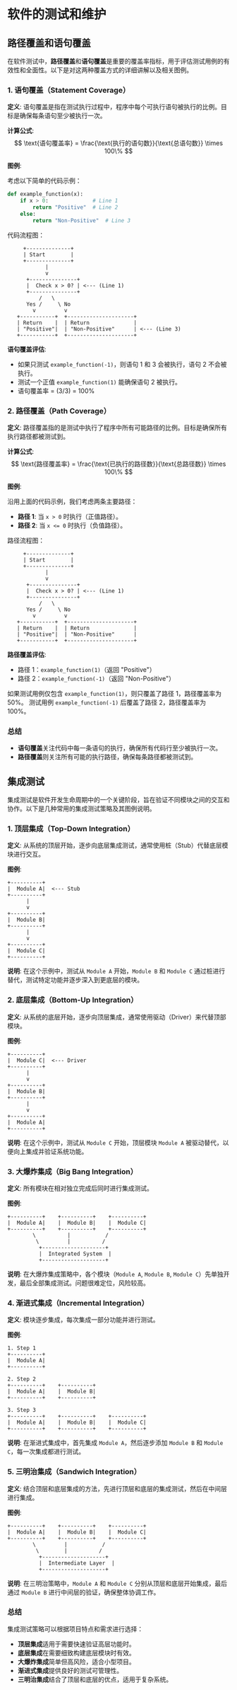 # 软件的测试和维护

## 路径覆盖和语句覆盖

在软件测试中，**路径覆盖**和**语句覆盖**是重要的覆盖率指标，用于评估测试用例的有效性和全面性。以下是对这两种覆盖方式的详细讲解以及相关图例。

### 1. 语句覆盖（Statement Coverage）

**定义**: 语句覆盖是指在测试执行过程中，程序中每个可执行语句被执行的比例。目标是确保每条语句至少被执行一次。

**计算公式**:
$$
\text{语句覆盖率} = \frac{\text{执行的语句数}}{\text{总语句数}} \times 100\%
$$

**图例**:

考虑以下简单的代码示例：

```python
def example_function(x):
    if x > 0:              # Line 1
        return "Positive"  # Line 2
    else:                 
        return "Non-Positive"  # Line 3
```

代码流程图：
```
     +--------------+
     | Start        |
     +--------------+
            |
            v
      +---------------+
      |  Check x > 0? | <--- (Line 1)
      +---------------+
          /   \
      Yes /     \ No
        v         v
   +-----------+  +---------------------+
   | Return    |  | Return              |
   | "Positive"|  | "Non-Positive"      | <--- (Line 3)
   +-----------+  +---------------------+
```

**语句覆盖评估**:
- 如果只测试 `example_function(-1)`，则语句 1 和 3 会被执行，语句 2 不会被执行。
- 测试一个正值 `example_function(1)` 能确保语句 2 被执行。
- 语句覆盖率 = (3/3) = 100%

### 2. 路径覆盖（Path Coverage）

**定义**: 路径覆盖指的是测试中执行了程序中所有可能路径的比例。目标是确保所有执行路径都被测试到。

**计算公式**:
$$
\text{路径覆盖率} = \frac{\text{已执行的路径数}}{\text{总路径数}} \times 100\%
$$

**图例**:

沿用上面的代码示例，我们考虑两条主要路径：

- **路径 1**: 当 `x > 0` 时执行（正值路径）。
- **路径 2**: 当 `x <= 0` 时执行（负值路径）。

路径流程图：
```
     +--------------+
     | Start        |
     +--------------+
            |
            v
      +---------------+
      |  Check x > 0? | <--- (Line 1)
      +---------------+
          /   \
      Yes /     \ No
        v         v
   +-----------+  +---------------------+
   | Return    |  | Return              |
   | "Positive"|  | "Non-Positive"      |
   +-----------+  +---------------------+
```

**路径覆盖评估**:
- 路径 1：`example_function(1)`（返回 "Positive"）
- 路径 2：`example_function(-1)`（返回 "Non-Positive"）

如果测试用例仅包含 `example_function(1)`，则只覆盖了路径 1，路径覆盖率为 50%。
测试用例 `example_function(-1)` 后覆盖了路径 2，路径覆盖率为 100%。

### 总结

- **语句覆盖**关注代码中每一条语句的执行，确保所有代码行至少被执行一次。
- **路径覆盖**则关注所有可能的执行路径，确保每条路径都被测试到。

## 集成测试

集成测试是软件开发生命周期中的一个关键阶段，旨在验证不同模块之间的交互和协作。以下是几种常用的集成测试策略及其图例说明。

### 1. 顶层集成（Top-Down Integration）

**定义**: 从系统的顶层开始，逐步向底层集成测试，通常使用桩（Stub）代替底层模块进行交互。

**图例**:
```
+----------+
|  Module A|  <--- Stub
+----------+
      |
      v
+----------+
|  Module B|   
+----------+
      |
      v
+----------+
|  Module C|   
+----------+
```

**说明**: 在这个示例中，测试从 `Module A` 开始，`Module B` 和 `Module C` 通过桩进行替代，测试特定功能并逐步深入到更底层的模块。

### 2. 底层集成（Bottom-Up Integration）

**定义**: 从系统的底层开始，逐步向顶层集成，通常使用驱动（Driver）来代替顶部模块。

**图例**:
```
+----------+
|  Module C|  <--- Driver
+----------+
      |
      v
+----------+
|  Module B|   
+----------+
      |
      v
+----------+
|  Module A|   
+----------+
```

**说明**: 在这个示例中，测试从 `Module C` 开始，顶层模块 `Module A` 被驱动替代，以便向上集成并验证系统功能。

### 3. 大爆炸集成（Big Bang Integration）

**定义**: 所有模块在相对独立完成后同时进行集成测试。

**图例**:
```
+----------+    +----------+    +----------+
|  Module A|    |  Module B|    |  Module C|   
+----------+    +----------+    +----------+
        \          |           /
         \         |          /
          +--------------------+
          |  Integrated System  |
          +--------------------+
```

**说明**: 在大爆炸集成策略中，各个模块（`Module A`, `Module B`, `Module C`）先单独开发，最后全部集成测试。问题很难定位，风险较高。

### 4. 渐进式集成（Incremental Integration）

**定义**: 模块逐步集成，每次集成一部分功能并进行测试。

**图例**:
```
1. Step 1
+----------+
|  Module A|   
+----------+

2. Step 2
+----------+    +----------+
|  Module A|    |  Module B|   
+----------+    +----------+

3. Step 3
+----------+    +----------+    +----------+
|  Module A|    |  Module B|    |  Module C|   
+----------+    +----------+    +----------+
```

**说明**: 在渐进式集成中，首先集成 `Module A`，然后逐步添加 `Module B` 和 `Module C`，每一次集成都进行测试。

### 5. 三明治集成（Sandwich Integration）

**定义**: 结合顶层和底层集成的方法，先进行顶层和底层的集成测试，然后在中间层进行集成。

**图例**:
```
+----------+    +----------+    +----------+
|  Module A|    |  Module B|    |  Module C|   
+----------+    +----------+    +----------+
        \         |           /
         \        |          /
          +--------------------+
          |  Intermediate Layer  |
          +--------------------+
```

**说明**: 在三明治策略中，`Module A` 和 `Module C` 分别从顶层和底层开始集成，最后通过 `Module B` 进行中间层的验证，确保整体协调工作。

### 总结

集成测试策略可以根据项目特点和需求进行选择：
- **顶层集成**适用于需要快速验证高层功能时。
- **底层集成**在需要细致构建底层模块时有效。
- **大爆炸集成**简单但高风险，适合小型项目。
- **渐进式集成**提供良好的测试可管理性。
- **三明治集成**结合了顶层和底层的优点，适用于复杂系统。